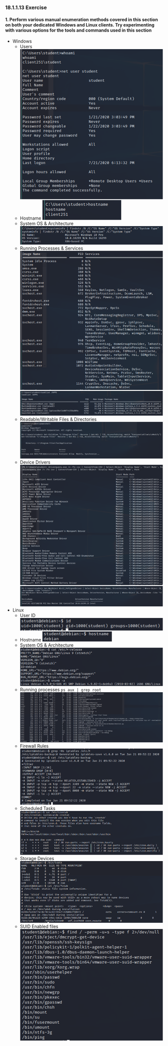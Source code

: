 ### 18.1.1.13 Exercise
#### 1. Perform various manual enumeration methods covered in this section on both your dedicated Windows and Linux clients. Try experimenting with various options for the tools and commands used in this section

- Windows
  - Users
    ![image-20200721201542723](.18.1.1.13.assets/image-20200721201542723.png)
  - Hostname
    ![image-20200721201600027](.18.1.1.13.assets/image-20200721201600027.png)
  - System OS & Architecture
    ![image-20200721201630438](.18.1.1.13.assets/image-20200721201630438.png)
  - Running Processes & Services
    ![image-20200721201852524](.18.1.1.13.assets/image-20200721201852524.png)
    ![image-20200721201959040](.18.1.1.13.assets/image-20200721201959040.png)
  - Readable/Writable Files & Directories
    ![image-20200721202053678](.18.1.1.13.assets/image-20200721202053678.png)
  - Device Drivers
    ![image-20200721202206834](.18.1.1.13.assets/image-20200721202206834.png)
    ![image-20200721202331274](.18.1.1.13.assets/image-20200721202331274.png)
- Linux
  - User ID
    ![image-20200721202435220](.18.1.1.13.assets/image-20200721202435220.png)
  - Hostname
    ![image-20200721203221201](.18.1.1.13.assets/image-20200721203221201.png)
  - System OS & Architecture
    ![image-20200721203308012](.18.1.1.13.assets/image-20200721203308012.png)
  - Running processes
    `ps aux | grep root`
    ![image-20200721203358173](.18.1.1.13.assets/image-20200721203358173.png)
  - Firewall Rules
    ![image-20200721203434827](.18.1.1.13.assets/image-20200721203434827.png)
  - Scheduled Tasks
    ![image-20200721203506992](.18.1.1.13.assets/image-20200721203506992.png)
  - Storage Devices
    ![image-20200721204331053](.18.1.1.13.assets/image-20200721204331053.png)
  - SUID Enabled files
    ![image-20200721204440574](.18.1.1.13.assets/image-20200721204440574.png)